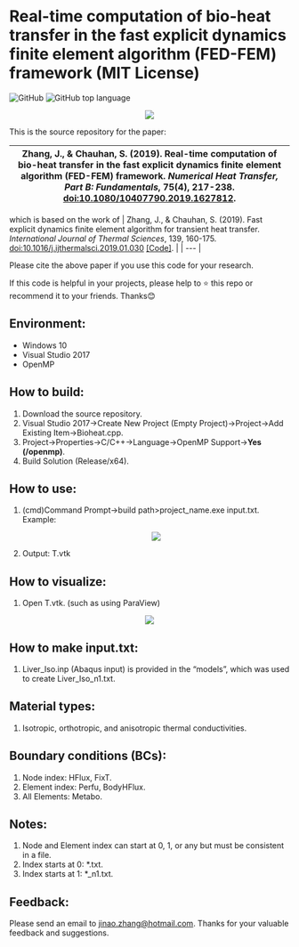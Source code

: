 # Real-time computation of bio-heat transfer in the fast explicit dynamics finite element algorithm (FED-FEM) framework (MIT License)
![GitHub](https://img.shields.io/github/license/jinaojakezhang/FEDFEMBioheat)
![GitHub top language](https://img.shields.io/github/languages/top/jinaojakezhang/FEDFEMBioheat)
<p align="center"><img src="https://user-images.githubusercontent.com/93865598/147665520-523adb97-a3cb-44da-a6d8-c215250d2167.PNG"></p>
This is the source repository for the paper:

| Zhang, J., & Chauhan, S. (2019). Real-time computation of bio-heat transfer in the fast explicit dynamics finite element algorithm (FED-FEM) framework. *Numerical Heat Transfer, Part B: Fundamentals*, 75(4), 217-238. [doi:10.1080/10407790.2019.1627812](https://www.tandfonline.com/doi/abs/10.1080/10407790.2019.1627812). |
| --- |

which is based on the work of
| Zhang, J., & Chauhan, S. (2019). Fast explicit dynamics finite element algorithm for transient heat transfer. *International Journal of Thermal Sciences*, 139, 160-175. [doi:10.1016/j.ijthermalsci.2019.01.030](https://www.sciencedirect.com/science/article/abs/pii/S1290072918317186) [[Code]](https://github.com/jinaojakezhang/FEDFEM). |
| --- |

Please cite the above paper if you use this code for your research.

If this code is helpful in your projects, please help to :star: this repo or recommend it to your friends. Thanks:blush:
## Environment:
- Windows 10
- Visual Studio 2017
-	OpenMP
## How to build:
1.	Download the source repository.
2.	Visual Studio 2017->Create New Project (Empty Project)->Project->Add Existing Item->Bioheat.cpp.
3.	Project->Properties->C/C++->Language->OpenMP Support->**Yes (/openmp)**.
4.	Build Solution (Release/x64).
## How to use:
1.	(cmd)Command Prompt->build path>project_name.exe input.txt. Example: <p align="center"><img src="https://user-images.githubusercontent.com/93865598/149734301-a6b5adcd-3a77-4853-bf2c-c0ff085c5b94.PNG"></p>
2.	Output: T.vtk
## How to visualize:
1.	Open T.vtk. (such as using ParaView)
<p align="center"><img src="https://user-images.githubusercontent.com/93865598/147665525-3ca085d7-f090-4124-8beb-6bb43494b321.PNG"></p>

## How to make input.txt:
1.	Liver_Iso.inp (Abaqus input) is provided in the “models”, which was used to create Liver_Iso_n1.txt.
## Material types:
1.	Isotropic, orthotropic, and anisotropic thermal conductivities.
## Boundary conditions (BCs):
1.	Node index: HFlux, FixT.
2.	Element index: Perfu, BodyHFlux.
3.	All Elements: Metabo.
## Notes:
1.	Node and Element index can start at 0, 1, or any but must be consistent in a file.
2.	Index starts at 0: *.txt.
3.	Index starts at 1: *_n1.txt.
## Feedback:
Please send an email to jinao.zhang@hotmail.com. Thanks for your valuable feedback and suggestions.
